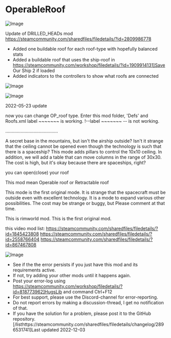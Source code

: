 # OperableRoof


![Image](https://i.imgur.com/buuPQel.png)

Update of DRILLED_HEADs mod
https://steamcommunity.com/sharedfiles/filedetails/?id=2809986778

- Added one buildable roof for each roof-type with hopefully balanced stats
- Added a buildable roof that uses the ship-roof in https://steamcommunity.com/workshop/filedetails/?id=1909914131]Save Our Ship 2 if loaded
- Added indicators to the controllers to show what roofs are connected

![Image](https://i.imgur.com/pufA0kM.png)

	
![Image](https://i.imgur.com/Z4GOv8H.png)

2022-05-23 update

now you can change OP_roof type. 
Enter this mod folder, 'Defs' and Roofs.xml 
label ~~~~~~~    is working.
!--label ~~~~~~~       -- is not working.

.........................................

A secret base in the mountains, but isn't the airship outside?
Isn't it strange that the ceiling cannot be opened even though the technology is such that there is a spaceship?
This mode adds pillars to control the 10x10 ceiling.
In addition, we will add a table that can move columns in the range of 30x30.
The cost is high, but it's okay because there are spaceships, right?

you can open(close) your roof

This mod mean Operable roof or Retractable roof

This mode is the first original mode.
It is strange that the spacecraft must be outside even with excellent technology.
It is a mode to expand various other possibilities.
The cost may be strange or buggy, but
Please comment at that time.

This is rimworld mod.
This is the first original mod.

this video mod list:
https://steamcommunity.com/sharedfiles/filedetails/?id=1845423808
https://steamcommunity.com/sharedfiles/filedetails/?id=2558766404
https://steamcommunity.com/sharedfiles/filedetails/?id=867467808

	
![Image](https://i.imgur.com/PwoNOj4.png)



-  See if the the error persists if you just have this mod and its requirements active.
-  If not, try adding your other mods until it happens again.
-  Post your error-log using https://steamcommunity.com/workshop/filedetails/?id=818773962]HugsLib and command Ctrl+F12
-  For best support, please use the Discord-channel for error-reporting.
-  Do not report errors by making a discussion-thread, I get no notification of that.
-  If you have the solution for a problem, please post it to the GitHub repository.
[/listhttps://steamcommunity.com/sharedfiles/filedetails/changelog/2896531741]Last updated 2022-12-03
